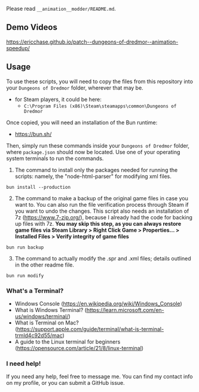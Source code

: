 Please read `__animation__modder/README.md`.

## Demo Videos

https://ericchase.github.io/patch--dungeons-of-dredmor--animation-speedup/

## Usage

To use these scripts, you will need to copy the files from this repository into your `Dungeons of Dredmor` folder, wherever that may be.

- for Steam players, it could be here:
  - `C:\Program Files (x86)\Steam\steamapps\common\Dungeons of Dredmor`

Once copied, you will need an installation of the Bun runtime:

- https://bun.sh/

Then, simply run these commands inside your `Dungeons of Dredmor` folder, where `package.json` should now be located. Use one of your operating system terminals to run the commands.

1. The command to install only the packages needed for running the scripts: namely, the "node-html-parser" for modifying xml files.

```
bun install --production
```

2. The command to make a backup of the original game files in case you want to. You can also run the file verification process through Steam if you want to undo the changes. This script also needs an installation of 7z (https://www.7-zip.org/), because I already had the code for backing up files with 7z. **You may skip this step, as you can always restore game files via Steam Library > Right Click Game > Properties... > Installed Files > Verify integrity of game files**

```
bun run backup
```

3. The command to actually modify the .spr and .xml files; details outlined in the other readme file.

```
bun run modify
```

### What's a Terminal?

- Windows Console (https://en.wikipedia.org/wiki/Windows_Console)
- What is Windows Terminal? (https://learn.microsoft.com/en-us/windows/terminal/)
- What is Terminal on Mac? (https://support.apple.com/guide/terminal/what-is-terminal-trmld4c92d55/mac)
- A guide to the Linux terminal for beginners (https://opensource.com/article/21/8/linux-terminal)

### I need help!

If you need any help, feel free to message me. You can find my contact info on my profile, or you can submit a GitHub issue.
